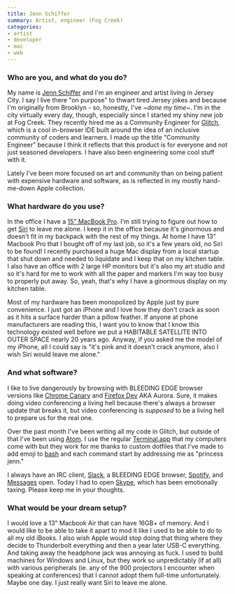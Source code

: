 ```yaml
---
title: Jenn Schiffer
summary: Artist, engineer (Fog Creek)
categories:
- artist
- developer
- mac
- web
---
```


### Who are you, and what do you do?

My name is [Jenn Schiffer](http://jennmoney.biz/ "Jenn's website.") and I'm an engineer and artist living in Jersey City. I say I live there "on purpose" to thwart tired Jersey jokes and because I'm originally from Brooklyn - so, honestly, I've ~*done my time*~. I'm in the city virtually every day, though, especially since I started my shiny new job at Fog Creek. They recently hired me as a Community Engineer for [Glitch][glitch.3], which is a cool in-browser IDE built around the idea of an inclusive community of coders and learners. I made up the title "Community Engineer" because I think it reflects that this product is for everyone and not just seasoned developers. I have also been engineering some cool stuff with it. 

Lately I've been more focused on art and community than on being patient with expensive hardware and software, as is reflected in my mostly hand-me-down Apple collection.

### What hardware do you use?

In the office I have a [15" MacBook Pro][macbook-pro]. I'm still trying to figure out how to get [Siri][] to leave me alone. I keep it in the office because it's ginormous and doesn't fit in my backpack with the rest of my things. At home I have 13" Macbook Pro that I bought off of my last job, so it's a few years old, no Siri to be found! I recently purchased a huge Mac display from a local startup that shut down and needed to liquidate and I keep that on my kitchen table. I also have an office with 2 large HP monitors but it's also my art studio and so it's hard for me to work with all the paper and markers I'm way too busy to properly put away. So, yeah, that's why I have a ginormous display on my kitchen table.

Most of my hardware has been monopolized by Apple just by pure convenience. I just got an iPhone and I love how they don't crack as soon as it hits a surface harder than a pillow feather. If anyone at phone manufacturers are reading this, I want you to know that I know this technology existed well before we put a HABITABLE SATELLITE INTO OUTER SPACE nearly 20 years ago. Anyway, if you asked me the model of my iPhone, all I could say is "it's pink and it doesn't crack anymore, also I wish Siri would leave me alone."

### And what software?

I like to live dangerously by browsing with BLEEDING EDGE browser versions like [Chrome Canary][chrome-canary] and [Firefox Dev][firefox-developer-edition] AKA Aurora. Sure, it makes doing video conferencing a living hell because there's always a browser update that breaks it, but video conferencing is *supposed* to be a living hell to prepare us for the real one.

Over the past month I've been writing all my code in Glitch, but outside of that I've been using [Atom][]. I use the regular [Terminal.app][terminal] that my computers come with but they work for me thanks to custom dotfiles that I've made to add emoji to [bash][] and each command start by addressing me as "princess jenn."

I always have an IRC client, [Slack][], a BLEEDING EDGE browser, [Spotify][], and [Messages][] open. Today I had to open [Skype][], which has been emotionally taxing. Please keep me in your thoughts. 

### What would be your dream setup?

I would love a 13" Macbook Air that can have 16GB+ of memory. And I would like to be able to take it apart to mod it like I used to be able to do to all my old iBooks. I also wish Apple would stop doing that thing where they decide to Thunderbolt everything and then a year later USB-C everything. And taking away the headphone jack was annoying as fuck. I used to build machines for Windows and Linux, but they work so unpredictably (if at all) with various peripherals (ie. any of the 900 projectors I encounter when speaking at conferences) that I cannot adopt them full-time unfortunately. Maybe one day. I just really want Siri to leave me alone.

[macbook-pro]: https://www.apple.com/macbook-pro/ "A laptop."
[glitch.3]: https://glitch.com/ "A web-based IDE."
[terminal]: https://en.wikipedia.org/wiki/Terminal_(OS_X) "A console application included with Mac OS X."
[siri]: https://en.wikipedia.org/wiki/Siri "An intelligent personal assistant service."
[skype]: https://www.skype.com/en/ "Voice and video chat software."
[spotify]: https://www.spotify.com/us/ "A music streaming service."
[slack]: https://slack.com/ "A collaboration service."
[atom]: https://atom.io/ "A text editor based on web technology."
[firefox-developer-edition]: https://www.mozilla.org/en-US/firefox/developer/ "A browser aimed at web developers."
[messages]: https://en.wikipedia.org/wiki/Messages_(application) "A chat client for Mac."
[chrome-canary]: https://www.google.com/intl/en/chrome/browser/canary.html "Developer builds of Chrome."
[bash]: http://www.gnu.org/software/bash/ "A terminal shell."

